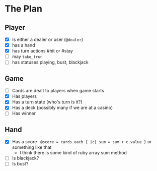 # The Plan #

## Player
- [x] Is either a dealer or user (` @dealer `)
- [x] has a hand
- [x] has turn actions #hit or #stay
- [ ] may ` take_trun `
- [ ] has statuses playing, bust, blackjack

## Game
- [ ] Cards are dealt to players when game starts
- [x] Has players
- [x] Has a turn state (who's turn is it?)
- [x] Has a deck (possibly many if we are at a casino)
- [ ] Has winner

## Hand
- [x] Has a score ` @score = cards.each { |c| sum = sum + c.value }` or something like that
  - I think there is some kind of ruby array sum method
- [ ] Is blackjack?
- [ ] Is bust?
